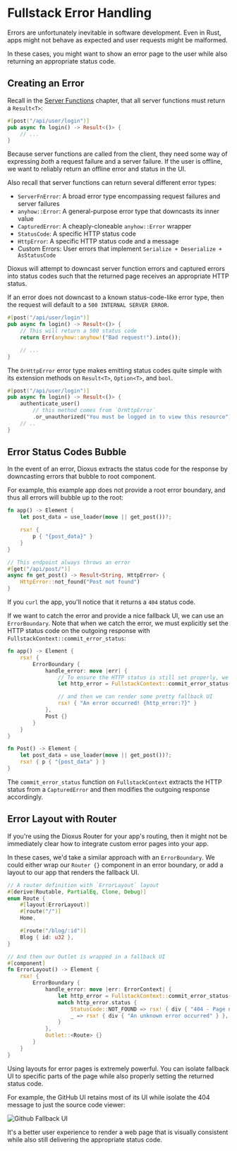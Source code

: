 # Fullstack Error Handling

Errors are unfortunately inevitable in software development. Even in Rust, apps might not behave as expected and user requests might be malformed.

In these cases, you might want to show an error page to the user while also returning an appropriate status code.

## Creating an Error

Recall in the [Server Functions](./server_functions.md) chapter, that all server functions must return a `Result<T>`:

```rust
#[post("/api/user/login")]
pub async fn login() -> Result<()> {
    // ...
}
```

Because server functions are called from the client, they need some way of expressing *both* a request failure and a server failure. If the user is offline, we want to reliably return an offline error and status in the UI.

Also recall that server functions can return several different error types:

- `ServerFnError`: A broad error type encompassing request failures and server failures
- `anyhow::Error`: A general-purpose error type that downcasts its inner value
- `CapturedError`: A cheaply-cloneable `anyhow::Error` wrapper
- `StatusCode`: A specific HTTP status code
- `HttpError`: A specific HTTP status code and a message
- Custom Errors: User errors that implement `Serialize + Deserialize + AsStatusCode`

Dioxus will attempt to downcast server function errors and captured errors into status codes such that the returned page receives an appropriate HTTP status.

If an error does not downcast to a known status-code-like error type, then the request will default to a `500 INTERNAL SERVER ERROR`.

```rust
#[post("/api/user/login")]
pub async fn login() -> Result<()> {
    // This will return a 500 status code
    return Err(anyhow::anyhow!("Bad request!").into());

    // ...
}
```

The `OrHttpError` error type makes emitting status codes quite simple with its extension methods on `Result<T>`, `Option<T>`, and `bool`.

```rust
#[post("/api/user/login")]
pub async fn login() -> Result<()> {
	authenticate_user()
        // this method comes from `OrHttpError`
		.or_unauthorized("You must be logged in to view this resource")?;
	// ..
}
```

## Error Status Codes Bubble

In the event of an error, Dioxus extracts the status code for the response by downcasting errors that bubble to root component.

For example, this example app does not provide a root error boundary, and thus all errors will bubble up to the root:

```rust
fn app() -> Element {
    let post_data = use_loader(move || get_post())?;

    rsx! {
        p { "{post_data}" }
    }
}

// This endpoint always throws an error
#[get("/api/post/")]
async fn get_post() -> Result<String, HttpError> {
    HttpError::not_found("Post not found")
}
```

If you `curl` the app, you'll notice that it returns a `404` status code.

If we want to catch the error and provide a nice fallback UI, we can use an `ErrorBoundary`. Note that when we catch the error, we must explicitly set the HTTP status code on the outgoing response with `FullstackContext::commit_error_status`:

```rust
fn app() -> Element {
    rsx! {
        ErrorBoundary {
            handle_error: move |err| {
                // To ensure the HTTP status is still set properly, we need to call `commit_error_status`
                let http_error = FullstackContext::commit_error_status(err.error().unwrap());

                // and then we can render some pretty fallback UI
                rsx! { "An error occurred! {http_error:?}" }
            },
            Post {}
        }
    }
}

fn Post() -> Element {
    let post_data = use_loader(move || get_post())?;
    rsx! { p { "{post_data" } }
}
```

The `commit_error_status` function on `FullstackContext` extracts the HTTP status from a `CapturedError` and then modifies the outgoing response accordingly.


## Error Layout with Router

If you're using the Dioxus Router for your app's routing, then it might not be immediately clear how to integrate custom error pages into your app.

In these cases, we'd take a similar approach with an `ErrorBoundary`. We could either wrap our `Router {}` component in an error boundary, or add a layout to our app that renders the fallback UI.

```rust
// A router definition with `ErrorLayout` layout
#[derive(Routable, PartialEq, Clone, Debug)]
enum Route {
    #[layout(ErrorLayout)]
    #[route("/")]
    Home,

    #[route("/blog/:id")]
    Blog { id: u32 },
}

// And then our Outlet is wrapped in a fallback UI
#[component]
fn ErrorLayout() -> Element {
    rsx! {
        ErrorBoundary {
            handle_error: move |err: ErrorContext| {
                let http_error = FullstackContext::commit_error_status(err.error().unwrap());
                match http_error.status {
                    StatusCode::NOT_FOUND => rsx! { div { "404 - Page not found" } },
                    _ => rsx! { div { "An unknown error occurred" } },
                }
            },
            Outlet::<Route> {}
        }
    }
}
```

Using layouts for error pages is extremely powerful. You can isolate fallback UI to specific parts of the page while also properly setting the returned status code.

For example, the GitHub UI retains most of its UI while isolate the 404 message to just the source code viewer:

![Github Fallback UI](/assets/07/github-fallbackui.avif)

It's a better user experience to render a web page that is visually consistent while also still delivering the appropriate status code.
